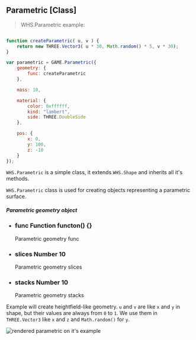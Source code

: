 <h2 class="ws" id="parametric">Parametric [Class]</h2>

> WHS.Parametric example: 

```javascript

function createParametric( u, v ) {
    return new THREE.Vector3( u * 30, Math.random() * 5, v * 30);
}

var parametric = GAME.Parametric({
    geometry: {
        func: createParametric
    },

    mass: 10,

    material: {
        color: 0xffffff,
        kind: "lambert",
        side: THREE.DoubleSide
    },

    pos: {
        x: 0,
        y: 100,
        z: -10
    }
});

```


`WHS.Parametric` is a simple class, it extends `WHS.Shape` and inherits all it's methods.

`WHS.Parametric` class is used for creating objects representing a parametric surface.

<div class="params" id="parametric-geometry">
  <h5>Parametric geometry object <a href="#parametric-geometry" class="anchor"></a></h5>
  <ul>
    <li id="parametric-geometry-func">
      <h3><a href="#parametric-geometry-func" class="anchor"></a> func
        <span class="type">Function</span>
        <span class="default">functon() {}</span>
      </h3>
      <p>Parametric geometry func</p>
    </li>
    <li id="parametric-geometry-slices">
      <h3><a href="#parametric-geometry-slices" class="anchor"></a> slices
        <span class="type">Number</span>
        <span class="default">10</span>
      </h3>
      <p>Parametric geometry slices</p>
    </li>
    <li id="parametric-geometry-stacks">
      <h3><a href="#parametric-geometry-stacks" class="anchor"></a> stacks
        <span class="type">Number</span>
        <span class="default">10</span>
      </h3>
      <p>Parametric geometry stacks</p>
    </li>
  </ul>
</div>

<script src="https://gist.github.com/sasha240100/9d4741da789ecbc02557.js"></script>

Example will create heightfield-like geometry. `u` and `v` are like `x` and `y` in shape, but their values are always from `0` to `1`.
We use them in `THREE.Vector3` like `x` and `z` and `Math.random()` for `y`.

<img src="images/shapes/parametric.png" alt="rendered parametric on it's example">